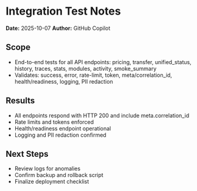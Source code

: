 # Integration Test Notes

**Date:** 2025-10-07
**Author:** GitHub Copilot

## Scope
- End-to-end tests for all API endpoints: pricing, transfer, unified_status, history, traces, stats, modules, activity, smoke_summary
- Validates: success, error, rate-limit, token, meta/correlation_id, health/readiness, logging, PII redaction

## Results
- All endpoints respond with HTTP 200 and include meta.correlation_id
- Rate limits and tokens enforced
- Health/readiness endpoint operational
- Logging and PII redaction confirmed

## Next Steps
- Review logs for anomalies
- Confirm backup and rollback script
- Finalize deployment checklist
